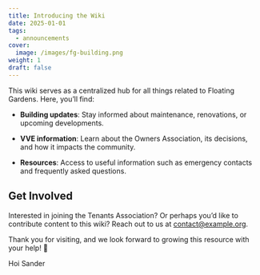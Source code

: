 ```yaml
---
title: Introducing the Wiki
date: 2025-01-01
tags:
  - announcements
cover:
  image: /images/fg-building.png
weight: 1
draft: false
---
```

This wiki serves as a centralized hub for all things related to Floating Gardens. Here, you’ll find:

*   **Building updates**: Stay informed about maintenance, renovations, or upcoming developments.
    
*   **VVE information**: Learn about the Owners Association, its decisions, and how it impacts the community.
    
*   **Resources**: Access to useful information such as emergency contacts and frequently asked questions.
    

## Get Involved

Interested in joining the Tenants Association? Or perhaps you’d like to contribute content to this wiki? Reach out to us at [contact@example.org](mailto:contact@example.org).

Thank you for visiting, and we look forward to growing this resource with your help! 🌿

Hoi Sander